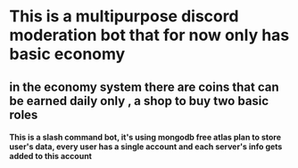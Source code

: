 # This is a multipurpose discord moderation bot that for now only has basic economy 
<h2>in the economy system there are coins that can be earned daily only <for now>, a shop to buy two basic roles</h2>
  <h4>This is a slash command bot, it's using mongodb free atlas plan to store user's data, every user has a single account and each server's info gets added to this account</h4>
